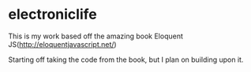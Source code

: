 # electroniclife
This is my work based off the amazing book Eloquent JS(http://eloquentjavascript.net/)

Starting off taking the code from the book, but I plan on building upon it.
